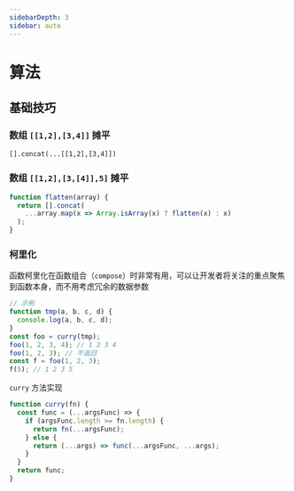 ```yaml
---
sidebarDepth: 3
sidebar: auto
---
```


# 算法

## 基础技巧

### 数组 `[[1,2],[3,4]]` 摊平

`[].concat(...[[1,2],[3,4]])`

### 数组 `[[1,2],[3,[4]],5]` 摊平

```js
function flatten(array) {
  return [].concat(
    ...array.map(x => Array.isArray(x) ? flatten(x) : x)
  );
}
```

### 柯里化

函数柯里化在函数组合（`compose`）时非常有用，可以让开发者将关注的重点聚焦到函数本身，而不用考虑冗余的数据参数

```js
// 示例
function tmp(a, b, c, d) {
  console.log(a, b, c, d);
}
const foo = curry(tmp);
foo(1, 2, 3, 4); // 1 2 3 4
foo(1, 2, 3); // 不返回
const f = foo(1, 2, 3);
f(5); // 1 2 3 5
```
`curry` 方法实现
```js
function curry(fn) {
  const func = (...argsFunc) => {
    if (argsFunc.length >= fn.length) {
      return fn(...argsFunc);
    } else {
      return (...args) => func(...argsFunc, ...args);
    }
  }
  return func;
}
```
